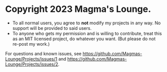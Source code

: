 # Copyright 2023 Magma's Lounge.

- To all normal users, you agree to **not** modify my projects in any way. No support will be provided to said users.
- To anyone who gets my permission and is willing to contribute, treat this as an MIT licensed project, do whatever you want. (But please do not re-post my work.)

For questions and known issues, see https://github.com/Magmas-Lounge/Projects/issues/1 and https://github.com/Magmas-Lounge/Projects/issues/2.
